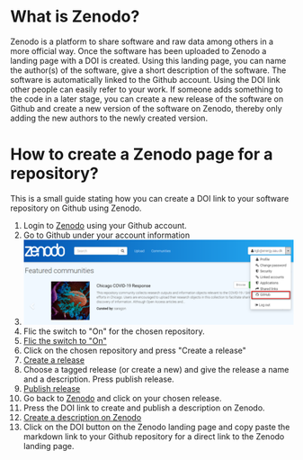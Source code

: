# What is Zenodo?
Zenodo is a platform to share software and raw data among others in a more official way. Once the software has been uploaded to Zenodo a landing page with a DOI is created. Using this landing page, you can name the author(s) of the software, give a short description of the software. The software is automatically linked to the Github account. Using the DOI link other people can easily refer to your work. If someone adds something to the code in a later stage, you can create a new release of the software on Github and create a new version of the software on Zenodo, thereby only adding the new authors to the newly created version.

# How to create a Zenodo page for a repository?
This is a small guide stating how you can create a DOI link to your software repository on Github using Zenodo.

1. Login to [Zenodo](https://zenodo.org/) using your Github account.
2. Go to Github under your account information
  1. ![Go to Github under your account](https://github.com/AAU-OpenFOAM/documentation/blob/main/zenodo%20guide/img/zenodo1.png)
3. Flic the switch to "On" for the chosen repository.
  1. [Flic the switch to "On"](https://github.com/AAU-OpenFOAM/documentation/blob/main/zenodo%20guide/img/zenodo2.png)
4. Click on the chosen repository and press "Create a release"
  1. [Create a release](https://github.com/AAU-OpenFOAM/documentation/blob/main/zenodo%20guide/img/zenodo3.png)
5. Choose a tagged release (or create a new) and give the release a name and a description. Press publish release.
  1. [Publish release](https://github.com/AAU-OpenFOAM/documentation/tree/main/Zenodo/img/zenodo4.png)
6. Go back to [Zenodo](https://zenodo.org/) and click on your chosen release.
7. Press the DOI link to create and publish a description on Zenodo.
  1. [Create a description on Zenodo](https://github.com/AAU-OpenFOAM/documentation/tree/main/Zenodo/img/zenodo5.png)
8. Click on the DOI button on the Zenodo landing page and copy paste the markdown link to your Github repository for a direct link to the Zenodo landing page.
